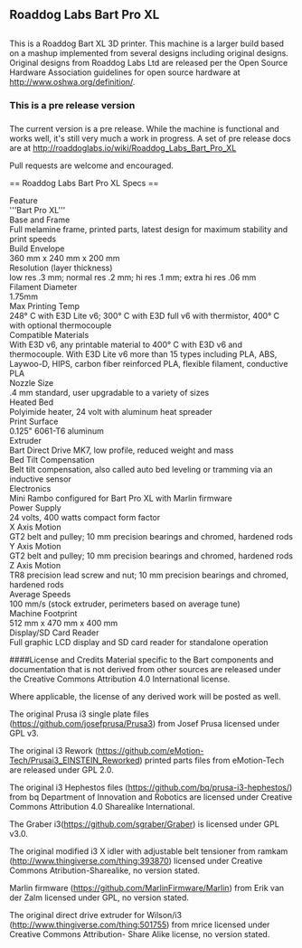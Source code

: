 ## Roaddog Labs Bart Pro XL
## 
This is a Roaddog Bart XL 3D printer. This machine is a larger build
based on a mashup implemented from several designs including original
designs.  Original designs from Roaddog Labs Ltd are released per the
Open Source Hardware Association guidelines for open source hardware at
http://www.oshwa.org/definition/.

### This is a pre release version
### 
The current version is a pre release.  While the machine is functional
and works well, it's still very much a work in progress.  A set of pre release docs are at http://roaddoglabs.io/wiki/Roaddog_Labs_Bart_Pro_XL

Pull requests are welcome and encouraged.

== Roaddog Labs Bart Pro XL Specs ==


<div class="row display">
  <div class="large-3 columns">Feature</div>
  <div class="large-8 columns">'''Bart Pro XL'''</div>
 
</div>

<div class="row display">
  <div class="large-3 columns">Base and Frame</div>
  <div class="large-8 columns">Full melamine frame, printed parts, latest design for maximum stability and print speeds</div>
 
</div>

<div class="row display">
  <div class="large-3 columns">Build Envelope</div>
  <div class="large-8 columns">360 mm x 240 mm x 200 mm</div>
  
</div>

<div class="row display">
  <div class="large-3 columns">Resolution (layer thickness)</div>
  <div class="large-8 columns">low res .3 mm; normal res .2 mm; hi res .1 mm; extra hi res .06 mm </div>

</div>

<div class="row display">
  <div class="large-3 columns">Filament Diameter</div>
  <div class="large-8 columns"> 1.75mm </div>

</div>

<div class="row display">
  <div class="large-3 columns">Max Printing Temp</div>
  <div class="large-8 columns"> 248&#176; C with E3D Lite v6; 300&#176; C with E3D full v6 with thermistor, 400&#176; C with optional thermocouple</div>

</div>

<div class="row display">
  <div class="large-3 columns">Compatible Materials</div>
  <div class="large-8 columns">With E3D v6, any printable material to 400&#176; C with E3D v6 and thermocouple.  With E3D Lite v6 more than 15 types including PLA, ABS, Laywoo-D, HIPS, carbon fiber reinforced PLA, flexible filament, conductive PLA </div>

</div>

<div class="row display">
  <div class="large-3 columns">Nozzle Size</div>
  <div class="large-8 columns">.4 mm standard, user upgradable to a variety of sizes</div>
  
</div>

<div class="row display">
  <div class="large-3 columns">Heated Bed</div>
  <div class="large-8 columns">Polyimide heater, 24 volt with aluminum heat spreader</div>

</div>

<div class="row display">
  <div class="large-3 columns">Print Surface</div>
  <div class="large-8 columns">0.125" 6061-T6 aluminum</div>

</div>

<div class="row display">
  <div class="large-3 columns">Extruder</div>
  <div class="large-8 columns">Bart Direct Drive MK7, low profile, reduced weight and mass</div>

</div>

<div class="row display">
  <div class="large-3 columns">Bed Tilt Compensation</div>
  <div class="large-8 columns">Belt tilt compensation, also called auto bed leveling or tramming via an inductive sensor</div>

</div>

<div class="row display">
  <div class="large-3 columns">Electronics</div>
  <div class="large-8 columns">Mini Rambo configured for Bart Pro XL with Marlin  firmware</div>
 
</div>

<div class="row display">
  <div class="large-3 columns">Power Supply</div>
  <div class="large-8 columns">24 volts, 400 watts compact form factor</div>

</div>

<div class="row display">
  <div class="large-3 columns">X Axis Motion</div>
  <div class="large-8 columns">GT2 belt and pulley;  10 mm precision  bearings and chromed, hardened rods</div>
</div>

<div class="row display">
  <div class="large-3 columns">Y Axis Motion</div>
  <div class="large-8 columns">GT2 belt and pulley;  10 mm precision  bearings and chromed, hardened rods</div>
</div>

<div class="row display">
  <div class="large-3 columns">Z Axis Motion</div>
  <div class="large-8 columns">TR8 precision lead screw and nut; 10 mm precision bearings and chromed, hardened rods</div>
</div>

<div class="row display">
  <div class="large-3 columns">Average Speeds</div>
  <div class="large-8 columns">100 mm/s (stock extruder, perimeters based on average tune)</div>
</div>

<div class="row display">
  <div class="large-3 columns">Machine Footprint</div>
  <div class="large-8 columns">512 mm x 470 mm x 400 mm </div>
</div>

<div class="row display">
  <div class="large-3 columns">Display/SD Card Reader</div>
  <div class="large-8 columns">Full graphic LCD display and SD card reader for standalone operation</div>
</div>



####License and Credits
Material specific to the Bart components and documentation that is not
derived from other sources are released under the Creative Commons
Attribution 4.0 International license.

Where applicable, the license of any derived work will be posted as
well.

The original Prusa i3 single plate files
(https://github.com/josefprusa/Prusa3) from Josef Prusa licensed under
GPL v3.

The original i3 Rework
(https://github.com/eMotion-Tech/Prusai3_EINSTEIN_Reworked) printed
parts files from eMotion-Tech are released under GPL 2.0.

The original i3 Hephestos files
(https://github.com/bq/prusa-i3-hephestos/) from bq Department of
Innovation and Robotics are licensed under Creative Commons Attribution
4.0 Sharealike International.

The Graber i3(https://github.com/sgraber/Graber) is licensed under GPL
v3.0.

The original modified i3 X idler with adjustable belt tensioner from
ramkam (http://www.thingiverse.com/thing:393870) licensed under Creative
Commons Atribution-Sharealike, no version stated.

Marlin firmware (https://github.com/MarlinFirmware/Marlin) from Erik van
der Zalm licensed under GPL, no version stated.


The original direct drive extruder for Wilson/i3
(http://www.thingiverse.com/thing:501755) from mrice licensed under
Creative Commons Attribution- Share Alike license, no version stated.
